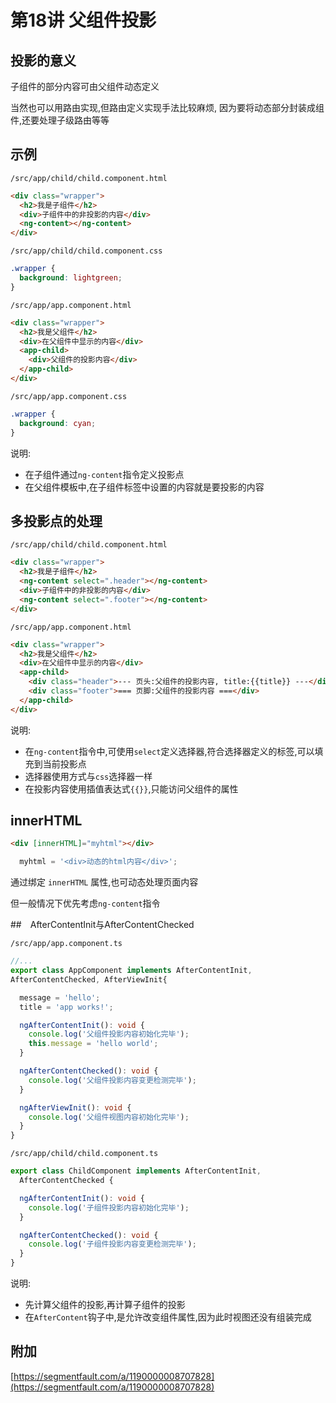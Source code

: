 # 第18讲 父组件投影

## 投影的意义

子组件的部分内容可由父组件动态定义

当然也可以用路由实现,但路由定义实现手法比较麻烦,
因为要将动态部分封装成组件,还要处理子级路由等等


## 示例

`/src/app/child/child.component.html`

```html
<div class="wrapper">
  <h2>我是子组件</h2>
  <div>子组件中的非投影的内容</div>
  <ng-content></ng-content>
</div>
```

`/src/app/child/child.component.css`

```css
.wrapper {
  background: lightgreen;
}
```

`/src/app/app.component.html`

```html
<div class="wrapper">
  <h2>我是父组件</h2>
  <div>在父组件中显示的内容</div>
  <app-child>
    <div>父组件的投影内容</div>
  </app-child>
</div>
```

`/src/app/app.component.css`

```css
.wrapper {
  background: cyan;
}
```

说明:

- 在子组件通过`ng-content`指令定义投影点
- 在父组件模板中,在子组件标签中设置的内容就是要投影的内容

## 多投影点的处理



`/src/app/child/child.component.html`

```html
<div class="wrapper">
  <h2>我是子组件</h2>
  <ng-content select=".header"></ng-content>
  <div>子组件中的非投影的内容</div>
  <ng-content select=".footer"></ng-content>
</div>
```

`/src/app/app.component.html`

```html
<div class="wrapper">
  <h2>我是父组件</h2>
  <div>在父组件中显示的内容</div>
  <app-child>
    <div class="header">--- 页头:父组件的投影内容, title:{{title}} ---</div>
    <div class="footer">=== 页脚:父组件的投影内容 ===</div>
  </app-child>
</div>
```

说明:

- 在`ng-content`指令中,可使用`select`定义选择器,符合选择器定义的标签,可以填充到当前投影点
- 选择器使用方式与`css`选择器一样
- 在投影内容使用插值表达式`{{}}`,只能访问父组件的属性

## innerHTML

```html
<div [innerHTML]="myhtml"></div>
```

```ts
  myhtml = '<div>动态的html内容</div>';
```

通过绑定 `innerHTML` 属性,也可动态处理页面内容

但一般情况下优先考虑`ng-content`指令

##　AfterContentInit与AfterContentChecked

`/src/app/app.component.ts`

```ts
//...
export class AppComponent implements AfterContentInit,
AfterContentChecked, AfterViewInit{

  message = 'hello';
  title = 'app works!';

  ngAfterContentInit(): void {
    console.log('父组件投影内容初始化完毕');
    this.message = 'hello world';
  }

  ngAfterContentChecked(): void {
    console.log('父组件投影内容变更检测完毕');
  }

  ngAfterViewInit(): void {
    console.log('父组件视图内容初始化完毕');
  }
}
```

`/src/app/child/child.component.ts`

```ts
export class ChildComponent implements AfterContentInit,
  AfterContentChecked {

  ngAfterContentInit(): void {
    console.log('子组件投影内容初始化完毕');
  }

  ngAfterContentChecked(): void {
    console.log('子组件投影内容变更检测完毕');
  }
}
```

说明:

- 先计算父组件的投影,再计算子组件的投影
- 在`AfterContent`钩子中,是允许改变组件属性,因为此时视图还没有组装完成


## 附加

[https://segmentfault.com/a/1190000008707828](https://segmentfault.com/a/1190000008707828)